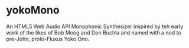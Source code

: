 # yokoMono
An HTML5 Web Audio API Monophonic Synthesizer inspired by teh early work of the likes of Bob Moog and Don Buchla and named with a nod to pre-John, proto-Fluxus Yoko Ono.
